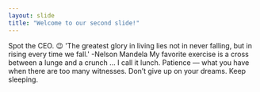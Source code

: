 ```yaml
---
layout: slide
title: "Welcome to our second slide!"
---
```

Spot the CEO. 😉
'The greatest glory in living lies not in never falling, but in rising every time we fall.' -Nelson Mandela
My favorite exercise is a cross between a lunge and a crunch ... I call it lunch.
Patience — what you have when there are too many witnesses.
Don’t give up on your dreams. Keep sleeping.
